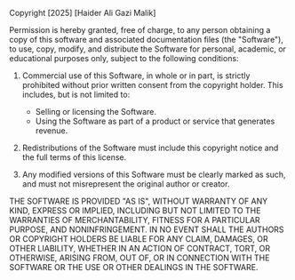 Copyright [2025] [Haider Ali Gazi Malik]

Permission is hereby granted, free of charge, to any person obtaining a copy of this software and associated documentation files (the "Software"), to use, copy, modify, and distribute the Software for personal, academic, or educational purposes only, subject to the following conditions:

1. Commercial use of this Software, in whole or in part, is strictly prohibited without prior written consent from the copyright holder. This includes, but is not limited to:
   - Selling or licensing the Software.
   - Using the Software as part of a product or service that generates revenue.

2. Redistributions of the Software must include this copyright notice and the full terms of this license.

3. Any modified versions of this Software must be clearly marked as such, and must not misrepresent the original author or creator.

THE SOFTWARE IS PROVIDED "AS IS", WITHOUT WARRANTY OF ANY KIND, EXPRESS OR IMPLIED, INCLUDING BUT NOT LIMITED TO THE WARRANTIES OF MERCHANTABILITY, FITNESS FOR A PARTICULAR PURPOSE, AND NONINFRINGEMENT. IN NO EVENT SHALL THE AUTHORS OR COPYRIGHT HOLDERS BE LIABLE FOR ANY CLAIM, DAMAGES, OR OTHER LIABILITY, WHETHER IN AN ACTION OF CONTRACT, TORT, OR OTHERWISE, ARISING FROM, OUT OF, OR IN CONNECTION WITH THE SOFTWARE OR THE USE OR OTHER DEALINGS IN THE SOFTWARE.
